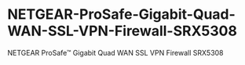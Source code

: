 # NETGEAR-ProSafe-Gigabit-Quad-WAN-SSL-VPN-Firewall-SRX5308

NETGEAR ProSafe™ Gigabit Quad WAN SSL VPN Firewall SRX5308
